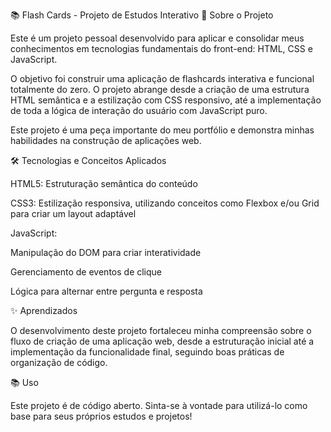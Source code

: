📚 Flash Cards - Projeto de Estudos Interativo
🚀 Sobre o Projeto

Este é um projeto pessoal desenvolvido para aplicar e consolidar meus conhecimentos em tecnologias fundamentais do front-end: HTML, CSS e JavaScript.

O objetivo foi construir uma aplicação de flashcards interativa e funcional totalmente do zero. O projeto abrange desde a criação de uma estrutura HTML semântica e a estilização com CSS responsivo, até a implementação de toda a lógica de interação do usuário com JavaScript puro.

Este projeto é uma peça importante do meu portfólio e demonstra minhas habilidades na construção de aplicações web.

🛠️ Tecnologias e Conceitos Aplicados

HTML5: Estruturação semântica do conteúdo

CSS3: Estilização responsiva, utilizando conceitos como Flexbox e/ou Grid para criar um layout adaptável

JavaScript:

Manipulação do DOM para criar interatividade

Gerenciamento de eventos de clique

Lógica para alternar entre pergunta e resposta

✨ Aprendizados

O desenvolvimento deste projeto fortaleceu minha compreensão sobre o fluxo de criação de uma aplicação web, desde a estruturação inicial até a implementação da funcionalidade final, seguindo boas práticas de organização de código.

📚 Uso

Este projeto é de código aberto.
Sinta-se à vontade para utilizá-lo como base para seus próprios estudos e projetos!
